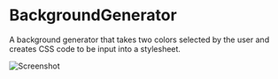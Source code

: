 # BackgroundGenerator
A background generator that takes two colors selected by the user and creates CSS code to be input into a stylesheet. 

![Screenshot](screenshot.png)
